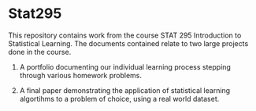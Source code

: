 # Stat295
This repository contains work from the course STAT 295 Introduction to Statistical Learning.  The documents contained relate to  two large projects done in the course.  

1) A portfolio documenting our individual learning process stepping through various homework problems.

2) A final paper demonstrating the application of statistical learning algortihms to a problem of choice, using a real world dataset.


